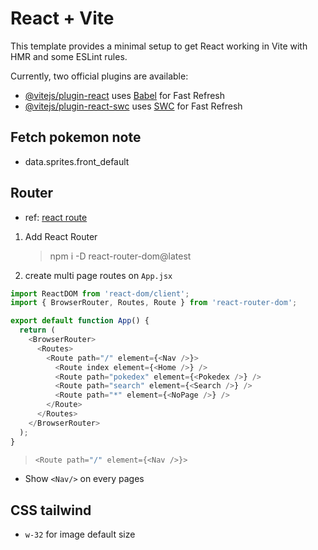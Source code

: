 # React + Vite

This template provides a minimal setup to get React working in Vite with HMR and some ESLint rules.

Currently, two official plugins are available:

- [@vitejs/plugin-react](https://github.com/vitejs/vite-plugin-react/blob/main/packages/plugin-react/README.md) uses [Babel](https://babeljs.io/) for Fast Refresh
- [@vitejs/plugin-react-swc](https://github.com/vitejs/vite-plugin-react-swc) uses [SWC](https://swc.rs/) for Fast Refresh

## Fetch pokemon note

- data.sprites.front_default

## Router

- ref: <a href="https://www.w3schools.com/react/react_router.asp"> react route</a>

1. Add React Router

   > npm i -D react-router-dom@latest

2. create multi page routes on `App.jsx`

```js
import ReactDOM from 'react-dom/client';
import { BrowserRouter, Routes, Route } from 'react-router-dom';

export default function App() {
  return (
    <BrowserRouter>
      <Routes>
        <Route path="/" element={<Nav />}>
          <Route index element={<Home />} />
          <Route path="pokedex" element={<Pokedex />} />
          <Route path="search" element={<Search />} />
          <Route path="*" element={<NoPage />} />
        </Route>
      </Routes>
    </BrowserRouter>
  );
}
```

> ```js
> <Route path="/" element={<Nav />}>
> ```

- Show `<Nav/>` on every pages

## CSS tailwind

- `w-32` for image default size
